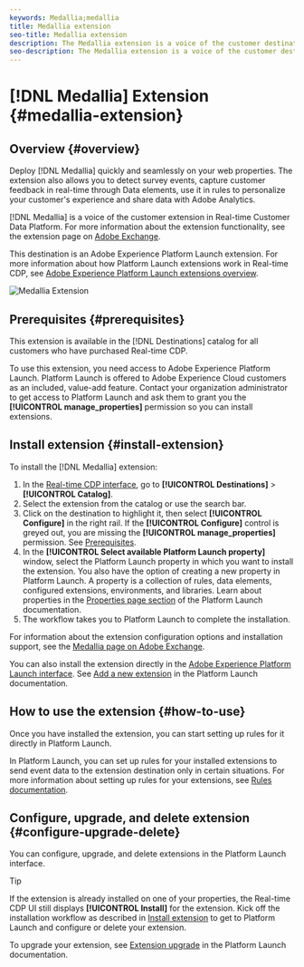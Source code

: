 ```yaml
---
keywords: Medallia;medallia
title: Medallia extension
seo-title: Medallia extension
description: The Medallia extension is a voice of the customer destination in Real-time Customer Data Platform. For more information about the extension functionality, see the extension page on Adobe Exchange.
seo-description: The Medallia extension is a voice of the customer destination in Real-time Customer Data Platform. For more information about the extension functionality, see the extension page on Adobe Exchange.
---
```


# [!DNL Medallia] Extension {#medallia-extension}

## Overview {#overview}

Deploy [!DNL Medallia] quickly and seamlessly on your web properties. The extension also allows you to detect survey events, capture customer feedback in real-time through Data elements, use it in rules to personalize your customer's experience and share data with Adobe Analytics.

[!DNL Medallia] is a voice of the customer extension in Real-time Customer Data Platform. For more information about the extension functionality, see the extension page on [Adobe Exchange](https://exchange.adobe.com/experiencecloud.details.103279.medallia-for-adobe-launch.html).

This destination is an Adobe Experience Platform Launch extension. For more information about how Platform Launch extensions work in Real-time CDP, see [Adobe Experience Platform Launch extensions overview](../launch-extensions/overview.md.md).

![Medallia Extension](assets/medallia-extension.png)

## Prerequisites {#prerequisites}

This extension is available in the [!DNL Destinations] catalog for all customers who have purchased Real-time CDP.

To use this extension, you need access to Adobe Experience Platform Launch. Platform Launch is offered to Adobe Experience Cloud customers as an included, value-add feature. Contact your organization administrator to get access to Platform Launch and ask them to grant you the **[!UICONTROL manage_properties]** permission so you can install extensions.

## Install extension {#install-extension}

To install the [!DNL Medallia] extension:

1. In the [Real-time CDP interface](http://platform.adobe.com/), go to **[!UICONTROL Destinations]** > **[!UICONTROL Catalog]**.
2. Select the extension from the catalog or use the search bar.
3. Click on the destination to highlight it, then select **[!UICONTROL Configure]** in the right rail. If the **[!UICONTROL Configure]** control is greyed out, you are missing the **[!UICONTROL manage_properties]** permission. See [Prerequisites](#prerequisites).
4. In the **[!UICONTROL Select available Platform Launch property]** window, select the Platform Launch property in which you want to install the extension. You also have the option of creating a new property in Platform Launch. A property is a collection of rules, data elements, configured extensions, environments, and libraries. Learn about properties in the [Properties page section](https://experienceleague.adobe.com/docs/launch/using/reference/admin/companies-and-properties.html#properties-page) of the Platform Launch documentation.
5. The workflow takes you to Platform Launch to complete the installation.

For information about the extension configuration options and installation support, see the [Medallia page on Adobe Exchange](https://exchange.adobe.com/experiencecloud.details.103279.medallia-for-adobe-launch.html).

You can also install the extension directly in the [Adobe Experience Platform Launch interface](https://launch.adobe.com/). See [Add a new extension](https://experienceleague.adobe.com/docs/launch/using/reference/manage-resources/extensions/overview.html?lang=en#add-a-new-extension) in the Platform Launch documentation.

## How to use the extension {#how-to-use}

Once you have installed the extension, you can start setting up rules for it directly in Platform Launch.

In Platform Launch, you can set up rules for your installed extensions to send event data to the extension destination only in certain situations. For more information about setting up rules for your extensions, see [Rules documentation](https://experienceleague.adobe.com/docs/launch/using/reference/manage-resources/rules.html).

## Configure, upgrade, and delete extension {#configure-upgrade-delete}

You can configure, upgrade, and delete extensions in the Platform Launch interface.

>[!TIP]
>
>If the extension is already installed on one of your properties, the Real-time CDP UI still displays **[!UICONTROL Install]** for the extension. Kick off the installation workflow as described in [Install extension](#install-extension) to get to Platform Launch and configure or delete your extension.

To upgrade your extension, see [Extension upgrade](https://experienceleague.adobe.com/docs/launch/using/reference/manage-resources/extensions/extension-upgrade.html) in the Platform Launch documentation.